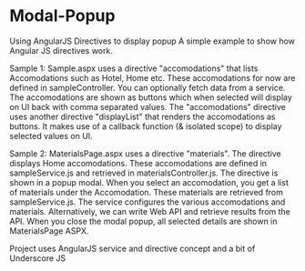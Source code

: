 # Modal-Popup
Using AngularJS Directives to display popup
A simple example to show how Angular JS directives work. 

Sample 1: Sample.aspx uses a directive "accomodations" that lists Accomodations such as Hotel, Home etc. These accomodations for now are defined in sampleController. You can optionally fetch data from a service. The accomodations are shown as buttons which when selected will display on UI back with comma separated values. The "accomodations" directive uses another directive "displayList" that renders the accomodations as buttons. It makes use of a callback function (& isolated scope) to display selected values on UI.

Sample 2: MaterialsPage.aspx uses a directive "materials". The directive displays Home accomodations. These accomodations are defined in sampleService.js and retrieved in materialsController.js.  The directive is shown in a popup modal. When you select an accomodation, you get a list of materials under the Accomodation. These materials are retrieved from sampleService.js. The service configures the various accomodations and materials. Alternatively, we can write Web API and retrieve results from the API. When you close the modal popup, all selected details are shown in MaterialsPage ASPX.

Project uses AngularJS service and directive concept and a bit of Underscore JS
